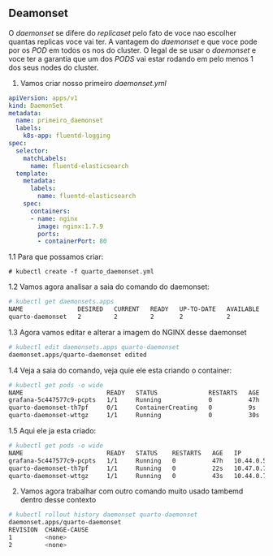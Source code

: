 ## Deamonset

O *daemonset* se difere do *replicaset* pelo fato de voce nao escolher quantas replicas voce vai ter. A vantagem do *daemonset* e que voce pode por os *POD* em todos os nos do cluster. O legal de se usar o *daemonset* e voce ter a garantia que um dos *PODS* vai estar rodando em pelo menos 1 dos seus nodes do cluster.

1.  Vamos criar nosso primeiro *daemonset.yml*

```yml
apiVersion: apps/v1
kind: DaemonSet
metadata:
  name: primeiro_daemonset
  labels:
    k8s-app: fluentd-logging
spec:
  selector:
    matchLabels:
      name: fluentd-elasticsearch
  template:
    metadata:
      labels:
        name: fluentd-elasticsearch
    spec:
      containers:
      - name: nginx
        image: nginx:1.7.9
        ports:
        - containerPort: 80
```

1.1 Para que possamos criar:

`# kubectl create -f quarto_daemonset.yml`

1.2 Vamos agora analisar a saia do comando do daemonset:

```bash
# kubectl get daemonsets.apps 
NAME               DESIRED   CURRENT   READY   UP-TO-DATE   AVAILABLE   NODE SELECTOR   AGE
quarto-daemonset   2         2         2       2            2           <none>          4s
```

1.3 Agora vamos editar e alterar a imagem do NGINX desse daemonset

```bash
# kubectl edit daemonsets.apps quarto-daemonset
daemonset.apps/quarto-daemonset edited
```

1.4 Veja a saia do comando, veja quie ele esta criando o container:

```bash
# kubectl get pods -o wide
NAME                       READY   STATUS              RESTARTS   AGE   IP          NODE        NOMINATED NODE   READINESS GATES
grafana-5c447577c9-pcpts   1/1     Running             0          47h   10.44.0.5   k8snode01   <none>           <none>
quarto-daemonset-th7pf     0/1     ContainerCreating   0          9s    <none>      k8snode02   <none>           <none>
quarto-daemonset-wttgz     1/1     Running             0          30s   10.44.0.7   k8snode01   <none>           <none>
```

1.5 Aqui ele ja esta criado:

```bash
# kubectl get pods -o wide
NAME                       READY   STATUS    RESTARTS   AGE   IP          NODE        NOMINATED NODE   READINESS GATES
grafana-5c447577c9-pcpts   1/1     Running   0          47h   10.44.0.5   k8snode01   <none>           <none>
quarto-daemonset-th7pf     1/1     Running   0          22s   10.47.0.7   k8snode02   <none>           <none>
quarto-daemonset-wttgz     1/1     Running   0          43s   10.44.0.7   k8snode01   <none>           <none>
```

2.  Vamos agora trabalhar com outro comando muito usado tambemd dentro desse contexto

```bash
# kubectl rollout history daemonset quarto-daemonset 
daemonset.apps/quarto-daemonset 
REVISION  CHANGE-CAUSE
1         <none>
2         <none>
```

